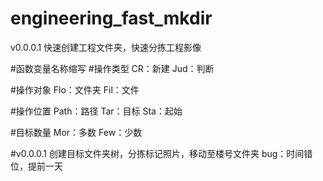 # engineering_fast_mkdir
v0.0.0.1
快速创建工程文件夹，快速分拣工程影像

#函数变量名称缩写
#操作类型
CR：新建
Jud：判断

#操作对象
Flo：文件夹
Fil：文件

#操作位置
Path：路径
Tar：目标
Sta：起始

#目标数量
Mor：多数
Few：少数


#v0.0.0.1 创建目标文件夹树，分拣标记照片，移动至楼号文件夹
bug：时间错位，提前一天